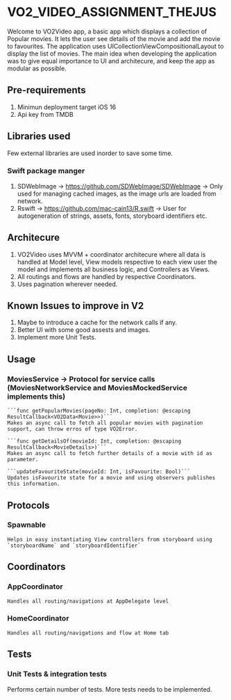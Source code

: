 # VO2_VIDEO_ASSIGNMENT_THEJUS

Welcome to VO2Video app, a basic app which displays a collection of Popular movies. It lets the user see details of the movie and add the movie to favourites. The application uses UICollectionViewCompositionalLayout to display the list of movies. The main idea when developing the application was to give equal importance to UI and architecure, and keep the app as modular as possible.

## Pre-requirements

1. Minimun deployment target iOS 16
2. Api key from TMDB

## Libraries used
Few external libraries are used inorder to save some time.

### Swift package manger
1. SDWebImage -> https://github.com/SDWebImage/SDWebImage -> Only used for managing cached images, as the  image urls are loaded from network.
2. Rswift -> https://github.com/mac-cain13/R.swift -> User for autogeneration of strings, assets, fonts, storyboard identifiers etc.



## Architecure

1. VO2Video uses MVVM + coordinator architecure where all data is handled at Model level, View models respective to each view user the model and implements all business logic, and Controllers as Views.
2. All routings and flows are handled by respective Coordinators.
3. Uses pagination wherever needed.


## Known Issues to improve in V2

1. Maybe to introduce a cache for the network calls if any.
2. Better UI with some good assests and images.
3. Implement more Unit Tests.


## Usage

###  MoviesService -> Protocol for service calls (MoviesNetworkService and MoviesMockedService implements this)

    ```func getPopularMovies(pageNo: Int, completion: @escaping ResultCallback<VO2Data<Movie>>)```
    Makes an async call to fetch all popular movies with pagination support, can throw erros of type VO2Error.
    
    ```func getDetailsOf(movieId: Int, completion: @escaping ResultCallback<MovieDetails>)```
    Makes an async call to fetch further details of a movie with id as parameter.
    
    ```updateFavouriteState(movieId: Int, isFavourite: Bool)```
    Updates isFavourite state for a movie and using observers publishes this information.
    
    
## Protocols
    
### Spawnable
    Helps in easy instantiating View controllers from storyboard using `storyboardName` and `storyboardIdentifier`
   
    
## Coordinators

### AppCoordinator
    Handles all routing/navigations at AppDelegate level
### HomeCoordinator
    Handles all routing/navigations and flow at Home tab


## Tests


### Unit Tests & integration tests
Performs certain number of tests. More tests needs to be implemented.

